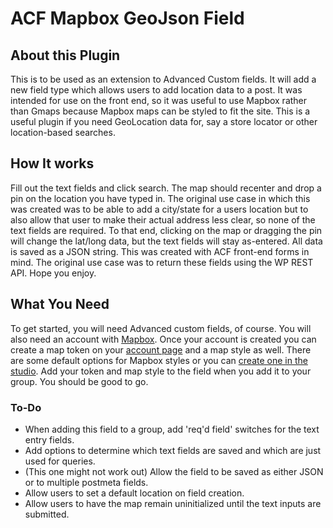# ACF Mapbox GeoJson Field

## About this Plugin
This is to be used as an extension to Advanced Custom fields. It will add a new field type which allows users to add location data to a post. It was intended for use on the front end, so it was useful to use Mapbox rather than Gmaps because Mapbox maps can be styled to fit the site. This is a useful plugin if you need GeoLocation data for, say a store locator or other location-based searches.

## How It works
Fill out the text fields and click search. The map should recenter and drop a pin on the location you have typed in. The original use case in which this was created was to be able to add a city/state for a users location but to also allow that user to make their actual address less clear, so none of the text fields are required. To that end, clicking on the map or dragging the pin will change the lat/long data, but the text fields will stay as-entered. All data is saved as a JSON string. This was created with ACF front-end forms in mind. The original use case was to return these fields using the WP REST API. Hope you enjoy.

## What You Need
To get started, you will need Advanced custom fields, of course. You will also need an account with [Mapbox](https://www.mapbox.com/). Once your account is created you can create a map token on your [account page](https://account.mapbox.com/) and a map style as well. There are some default options for Mapbox styles or you can [create one in the studio](https://studio.mapbox.com/). Add your token and map style to the field when you add it to your group. You should be good to go.

### To-Do
- When adding this field to a group, add 'req'd field' switches for the text entry fields.
- Add options to determine which text fields are saved and which are just used for queries.
- (This one might not work out) Allow the field to be saved as either JSON or to multiple postmeta fields.
- Allow users to set a default location on field creation.
- Allow users to have the map remain uninitialized until the text inputs are submitted.
